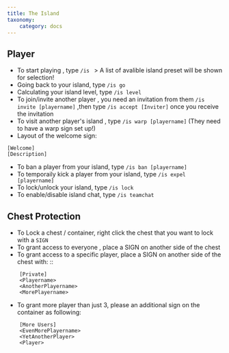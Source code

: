 ```yaml
---
title: The Island
taxonomy:
    category: docs
---
```


## Player
+ To start playing , type `/is ` > A list of avalible island preset will be shown for selection!
+ Going back to your island, type `/is go` 
+ Calculating your island level, type `/is level`
+ To join/invite another player , you need an invitation from them `/is invite [playername]` ,then type `/is accept [Inviter]` once you receive the invitation
+ To visit another player's island , type `/is warp [playername]` (They need to have a warp sign set up!)
+ Layout of the welcome sign:
```
[Welcome]
[Description]
```
+ To ban a player from your island, type `/is ban [playername]`
+ To temporaily kick a player from your island, type `/is expel [playername]`
+ To lock/unlock your island, type `/is lock`
+ To enable/disable island chat, type `/is teamchat`

## Chest Protection
+ To Lock a chest / container, right click the chest that you want to lock with a ``SIGN``
+ To grant access to everyone , place a SIGN on another side of the chest
+ To grant access to a specific player, place a SIGN on another side of the chest with: ::
```
    [Private]
    <Playername>
    <AnotherPlayername>
    <MorePlayername>
```
+ To grant more player than just 3, please an additional sign on the container as following: 
```
    [More Users]
    <EvenMorePlayername>
    <YetAnotherPlayer>
    <Player>
```

